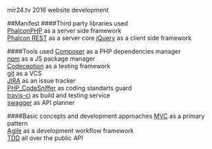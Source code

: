 mir24.tv 2016 website development

##Manifest
####Third party libraries used  
[PhalconPHP](https://phalconphp.com) as a server side framework  
[Phalcon REST](https://phalconist.com/redound/phalcon-rest) as a server core
[jQuery](https://jquery.com/) as a client side framework  

####Tools used 
[Composer](https://getcomposer.org/) as a PHP dependencies manager  
[npm](https://www.npmjs.com/) as a JS package manager  
[Codeception](http://codeception.com/) as a testing framework  
[git](https://git-scm.com/) as a VCS  
[JIRA](https://mir24tv.atlassian.net/secure/RapidBoard.jspa?projectKey=MIR24) as an issue tracker  
[PHP_CodeSniffer](https://github.com/squizlabs/PHP_CodeSniffer) as coding standarts guard  
[travis-ci](https://travis-ci.org/) as build and testing service  
[swagger](http://swagger.io/) as API planner

####Basic concepts and development approaches
[MVC](https://docs.phalconphp.com/en/latest/reference/mvc.html) as a primary pattern  
[Agile](http://agilemanifesto.org/iso/en/) as a development workflow framework  
[TDD](https://en.wikipedia.org/wiki/Test-driven_development) all over the public API
